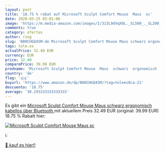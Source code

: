 ```yaml
---
layout: post
title: '18.75 % rabat auf Microsoft Sculpt Comfort Mouse  Maus  sc'
date: 2020-03-25 05:01:08
image: 'https://m.media-amazon.com/images/I/313L9dVqX0L._SL500_._SL200_.jpg'
comments: true
category: ofertas
author: ring
slug: 'B00CHGQ4SM-de Microsoft Sculpt Comfort Mouse Maus schwarz ergonomisch...'
tags: tole.es
actualPrice: 32.49 EUR
currency: EUR
price: 32.49
comparePrice: 39.99 EUR
prodname: 'Microsoft Sculpt Comfort Mouse  Maus  schwarz  ergonomisch  kabellos über Bluetooth '
country: 'de'
flag: '🇩🇪'
buyurl: 'https://www.amazon.de/dp/B00CHGQ4SM/?tag=tolees0ca-21'
descuento: '18.75'
average: '30.293333333333333'
---
```


Es gibt ein [Microsoft Sculpt Comfort Mouse  Maus  schwarz  ergonomisch  kabellos über Bluetooth ](https://www.amazon.de/dp/B00CHGQ4SM/?tag=tolees0ca-21) mit aktuellem Preis 32.49 EUR (original: 39.99 EUR) 18.75 % Rabatt hier:

[![Microsoft Sculpt Comfort Mouse  Maus  sc](https://m.media-amazon.com/images/I/313L9dVqX0L._SL500_._SL200_.jpg)](https://www.amazon.de/dp/B00CHGQ4SM/?tag=tolees0ca-21)

ℹ️:


[🛒 kauf es hier!!](https://www.amazon.de/dp/B00CHGQ4SM/?tag=tolees0ca-21)
